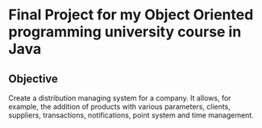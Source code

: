 # Final Project for my Object Oriented programming university course in Java
## Objective
Create a distribution managing system for a company. It allows, for example, the addition of products with various parameters, clients, suppliers, transactions, notifications, point system and time management. 
